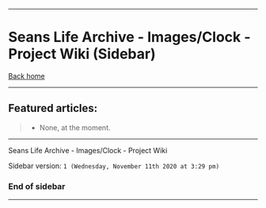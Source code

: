 
***

# Seans Life Archive - Images/Clock - Project Wiki (Sidebar)

[Back home](https://github.com/seanpm2001/SeansLifeArchive_Images_Clock/wiki/)

***

## Featured articles:

> * None, at the moment.

***

Seans Life Archive - Images/Clock - Project Wiki

Sidebar version: `1 (Wednesday, November 11th 2020 at 3:29 pm)`

### End of sidebar

***
